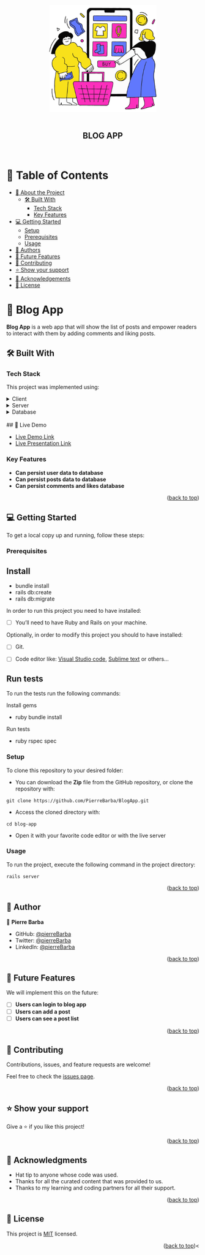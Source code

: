 <a name="readme-top"></a>

<div align="center">
  <img src="/spend.png" alt="logo" width="280"  height="auto" />
  <br/><br/>

  <h2><b>BLOG APP</b></h2>

  <br/>

</div>

<!-- TABLE OF CONTENTS -->

# 📗 Table of Contents

- [📖 About the Project](#about-project)
  - [🛠 Built With](#built-with)
    - [Tech Stack](#tech-stack)
    - [Key Features](#key-features)
- [💻 Getting Started](#getting-started)
  - [Setup](#setup)
  - [Prerequisites](#prerequisites)
  - [Usage](#usage)
- [👥 Authors](#authors)
- [🔭 Future Features](#future-features)
- [🤝 Contributing](#contributing)
- [⭐️ Show your support](#support)
- [🙏 Acknowledgements](#acknowledgements)
- [📝 License](#license)

# 📖 Blog App <a name="about-project"></a>

**Blog App** is a web app that will show the list of posts and empower readers to interact with them by adding comments and liking posts.

## 🛠 Built With <a name="built-with"></a>

### Tech Stack <a name="tech-stack"></a>

This project was implemented using:

<details>
  <summary>Client</summary>
  <ul>
    <li><a href="https://rubyonrails.org/">Ruby on Rails</a></li>
  </ul>
</details>

<details>
  <summary>Server</summary>
  <ul>
    <li><a href="https://rubyonrails.org/">Ruby on Rails</a></li>
  </ul>
</details>

<details>
<summary>Database</summary>
  <ul>
    <li><a href="https://www.postgresql.org/">PostgreSQL</a></li>
  </ul>
</details>

<br>
## 🚀 Live Demo
  <ul>
    <li><a href="https://app-budget-new.onrender.com/">Live Demo Link</a></li>
    <li><a href="https://www.loom.com/share/f6b0aff83c8f4fd59991f37a127d6b8b/">Live Presentation Link</a></li>
  </ul>

### Key Features <a name="key-features"></a>

- **Can persist user data to database**
- **Can persist posts data to database**
- **Can persist comments and likes database**

<p align="right">(<a href="#readme-top">back to top</a>)</p>

## 💻 Getting Started <a name="getting-started"></a>

To get a local copy up and running, follow these steps:

### Prerequisites

## Install

- bundle install
- rails db:create
- rails db:migrate

In order to run this project you need to have installed:

- [ ] You’ll need to have Ruby and Rails on your machine.

Optionally, in order to modify this project you should to have installed:

- [ ] Git.

- [ ] Code editor like: [Visual Studio code](https://code.visualstudio.com/), [Sublime text](https://www.sublimetext.com/) or others...


## Run tests

To run the tests run the following commands:

Install gems
- ruby
  bundle install

Run tests
- ruby
  rspec spec

### Setup

To clone this repository to your desired folder:

- You can download the **Zip** file from the GitHub repository, or clone the repository with:

```console
git clone https://github.com/PierreBarba/BlogApp.git
```

- Access the cloned directory with:

```console
cd blog-app
```

- Open it with your favorite code editor or with the live server

### Usage

To run the project, execute the following command in the project directory:

```console
rails server
```

<p align="right">(<a href="#readme-top">back to top</a>)</p>


## 👥 Author <a name="authors"></a>

👤 **Pierre Barba**

- GitHub: [@pierreBarba](https://github.com/PierreBarba)
- Twitter: [@pierreBarba](https://twitter.com/home)
- LinkedIn: [@pierreBarba](https://www.linkedin.com/in/jean-pierre-barba/)

<p align="right">(<a href="#readme-top">back to top</a>)</p>

## 🔭 Future Features <a name="future-features"></a>

We will implement this on the future:

- [ ] **Users can login to blog app**
- [ ] **Users can add a post**
- [ ] **Users can see a post list**

<p align="right">(<a href="#readme-top">back to top</a>)</p>

## 🤝 Contributing <a name="contributing"></a>

Contributions, issues, and feature requests are welcome!

Feel free to check the [issues page](https://github.com/PierreBarba/BlogApp.git).

<p align="right">(<a href="#readme-top">back to top</a>)</p>

## ⭐️ Show your support <a name="support"></a>

Give a ⭐️ if you like this project!

<p align="right">(<a href="#readme-top">back to top</a>)</p>

## 🙏 Acknowledgments <a name="acknowledgements"></a>

- Hat tip to anyone whose code was used.
- Thanks for all the curated content that was provided to us.
- Thanks to my learning and coding partners for all their support.

<p align="right">(<a href="#readme-top">back to top</a>)</p>

## 📝 License <a name="license"></a>

This project is [MIT](./LICENSE) licensed.

<p align="right">(<a href="#readme-top">back to top</a>)<